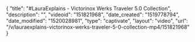 {
    "title": "#LauraExplains - Victorinox Werks Traveler 5.0 Collection",
    "description": "",
    "videoid": "151821968",
    "date_created": "1519778794",
    "date_modified": "1520028981",
    "type": "captivate",
    "layout": "video",
    "url": "\/v\/lauraexplains-victorinox-werks-traveler-5-0-collection-mp4\/151821968"
}